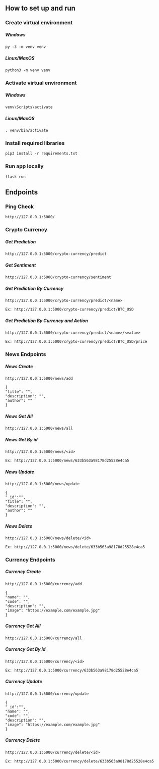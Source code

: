 ## How to set up and run

### Create virtual environment

##### Windows

    py -3 -m venv venv

##### Linux/MaxOS

    python3 -m venv venv

### Activate virtual environment

##### Windows

    venv\Scripts\activate

##### Linux/MaxOS

    . venv/bin/activate

### Install required libraries

    pip3 install -r requirements.txt

### Run app locally

    flask run

## Endpoints

### Ping Check

    http://127.0.0.1:5000/

### Crypto Currency

##### Get Prediction

    http://127.0.0.1:5000/crypto-currency/predict

##### Get Sentiment

    http://127.0.0.1:5000/crypto-currency/sentiment

##### Get Prediction By Currency

    http://127.0.0.1:5000/crypto-currency/predict/<name>

    Ex: http://127.0.0.1:5000/crypto-currency/predict/BTC_USD

##### Get Prediction By Currency and Action

    http://127.0.0.1:5000/crypto-currency/predict/<name>/<value>

    Ex: http://127.0.0.1:5000/crypto-currency/predict/BTC_USD/price

### News Endpoints

##### News Create

    http://127.0.0.1:5000/news/add

    {
    "title": "", 
    "description": "", 
    "author": ""
    }

##### News Get All

    http://127.0.0.1:5000/news/all

##### News Get By id

    http://127.0.0.1:5000/news/<id>

    Ex: http://127.0.0.1:5000/news/633b563a98178d25528e4ca5

##### News Update

    http://127.0.0.1:5000/news/update

    {
    "_id":"",
    "title": "", 
    "description": "", 
    "author": ""
    }

##### News Delete
    http://127.0.0.1:5000/news/delete/<id>

    Ex: http://127.0.0.1:5000/news/delete/633b563a98178d25528e4ca5

### Currency Endpoints

##### Currency Create

    http://127.0.0.1:5000/currency/add

    {
    "name": "", 
    "code": "", 
    "description": "", 
    "image": "https://example.com/example.jpg"
    }

##### Currency Get All

    http://127.0.0.1:5000/currency/all

##### Currency Get By id

    http://127.0.0.1:5000/currency/<id>

    Ex: http://127.0.0.1:5000/currency/633b563a98178d25528e4ca5

##### Currency Update

    http://127.0.0.1:5000/currency/update

    {
    "_id":"",
    "name": "", 
    "code": "", 
    "description": "", 
    "image": "https://example.com/example.jpg"
    }

##### Currency Delete
    http://127.0.0.1:5000/currency/delete/<id>

    Ex: http://127.0.0.1:5000/currency/delete/633b563a98178d25528e4ca5
